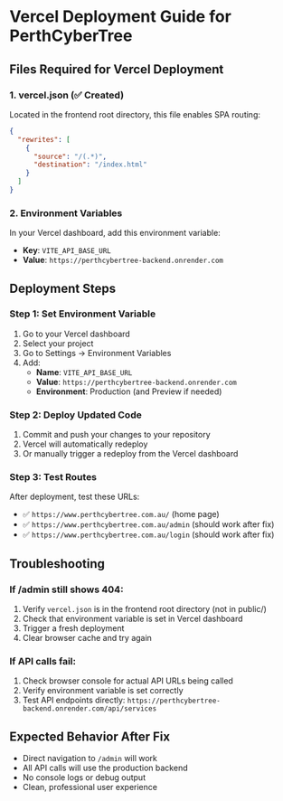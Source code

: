 # Vercel Deployment Guide for PerthCyberTree

## Files Required for Vercel Deployment

### 1. vercel.json (✅ Created)
Located in the frontend root directory, this file enables SPA routing:
```json
{
  "rewrites": [
    {
      "source": "/(.*)",
      "destination": "/index.html"
    }
  ]
}
```

### 2. Environment Variables
In your Vercel dashboard, add this environment variable:
- **Key**: `VITE_API_BASE_URL`
- **Value**: `https://perthcybertree-backend.onrender.com`

## Deployment Steps

### Step 1: Set Environment Variable
1. Go to your Vercel dashboard
2. Select your project
3. Go to Settings → Environment Variables
4. Add:
   - **Name**: `VITE_API_BASE_URL`
   - **Value**: `https://perthcybertree-backend.onrender.com`
   - **Environment**: Production (and Preview if needed)

### Step 2: Deploy Updated Code
1. Commit and push your changes to your repository
2. Vercel will automatically redeploy
3. Or manually trigger a redeploy from the Vercel dashboard

### Step 3: Test Routes
After deployment, test these URLs:
- ✅ `https://www.perthcybertree.com.au/` (home page)
- ✅ `https://www.perthcybertree.com.au/admin` (should work after fix)
- ✅ `https://www.perthcybertree.com.au/login` (should work after fix)

## Troubleshooting

### If /admin still shows 404:
1. Verify `vercel.json` is in the frontend root directory (not in public/)
2. Check that environment variable is set in Vercel dashboard
3. Trigger a fresh deployment
4. Clear browser cache and try again

### If API calls fail:
1. Check browser console for actual API URLs being called
2. Verify environment variable is set correctly
3. Test API endpoints directly: `https://perthcybertree-backend.onrender.com/api/services`

## Expected Behavior After Fix
- Direct navigation to `/admin` will work
- All API calls will use the production backend
- No console logs or debug output
- Clean, professional user experience